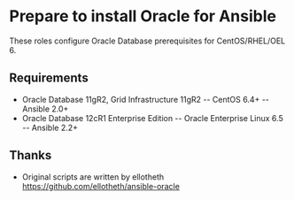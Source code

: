 # Prepare to install Oracle for Ansible

These roles configure Oracle Database prerequisites for CentOS/RHEL/OEL 6.

## Requirements

- Oracle Database 11gR2, Grid Infrastructure 11gR2
-- CentOS 6.4+
-- Ansible 2.0+
- Oracle Database 12cR1 Enterprise Edition
-- Oracle Enterprise Linux 6.5
-- Ansible 2.2+

## Thanks

- Original scripts are written by ellotheth https://github.com/ellotheth/ansible-oracle
